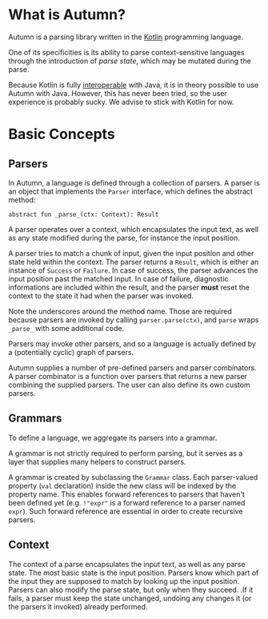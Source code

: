 # What is Autumn?

Autumn is a parsing library written in the [Kotlin] programming language.

One of its specificities is its ability to parse context-sensitive languages
through the introduction of *parse state*, which may be mutated during the parse.

[Kotlin]: https://kotlinlang.org/

Because Kotlin is fully [interoperable] with Java, it is in theory possible to use
Autumn with Java. However, this has never been tried, so the user experience is probably sucky.
We advise to stick with Kotlin for now.

[interoperable]: https://kotlinlang.org/docs/reference/java-to-kotlin-interop.html

# Basic Concepts

## Parsers

In Autumn, a language is defined through a collection of parsers.
A parser is an object that implements the `Parser` interface, which
defines the abstract method:

    abstract fun _parse_(ctx: Context): Result
    
A parser operates over a context, which encapsulates the input text,
as well as any state modified during the parse, for instance
the input position.

A parser tries to match a chunk of input, given the input position and other state held within
the context. The parser returns a `Result`, which is either an instance of `Success` or `Failure`.
In case of success, the parser advances the input position past the matched input.
In case of failure, diagnostic informations are included within the result, and the parser
**must** reset the context to the state it had when the parser was invoked.

<!-- TODO mov enote somewhere else -->

Note the underscores around the method name. Those are required because parsers are invoked by
calling `parser.parse(ctx)`, and `parse` wraps `_parse_` with some additional code.

Parsers may invoke other parsers, and so a language is actually defined by a (potentially cyclic)
graph of parsers.

Autumn supplies a number of pre-defined parsers and parser combinators. A parser combinator is a
function over parsers that returns a new parser combining the supplied parsers.
The user can also define its own custom parsers.

## Grammars

To define a language, we aggregate its parsers into a grammar.

A grammar is not strictly required to perform parsing, but it serves as a layer that supplies
many helpers to construct parsers.

A grammar is created by subclassing the `Grammar` class. Each parser-valued property
(`val` declaration) inside the new class will be indexed by the property name. This enables
forward references to parsers that haven't been defined yet (e.g. `!"expr"` is a forward reference
to a parser named `expr`). Such forward reference are essential in order to create recursive parsers.

## Context

The context of a parse encapsulates the input text, as well as any parse state. The most basic
state is the input position. Parsers know which part of the input they are supposed to match by
looking up the input position. Parsers can also modify the parse state, but only when they
succeed. .If it fails, a parser must keep the state unchanged, undoing any changes it
(or the parsers it invoked) already performed.
